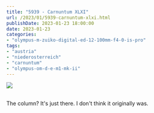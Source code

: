 ```yaml
---
title: "5939 - Carnuntum XLXI"
url: /2023/01/5939-carnuntum-xlxi.html
publishDate: 2023-01-23 18:00:00
date: 2023-01-23
categories:
- "olympus-m-zuiko-digital-ed-12-100mm-f4-0-is-pro"
tags:
- "austria"
- "niederosterreich"
- "carnuntum"
- "olympus-om-d-e-m1-mk-ii"
---
```

<div class="container">
<div class="center"><a target="_blank" href="https://d25zfm9zpd7gm5.cloudfront.net/1200x1200/2019/20190922_112600_lr.jpg"><img class="webfeedsFeaturedVisual" src="https://d25zfm9zpd7gm5.cloudfront.net/0600x0600/2019/20190922_112600_lr.jpg" /></a></div>
</div>
<br />

The column? It's just there. I don't think it originally was.
